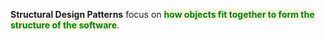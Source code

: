
**Structural Design Patterns** focus on <span style="color:green;font-weight:bold;background:beige">how objects fit together to form the structure of the software</span>.
